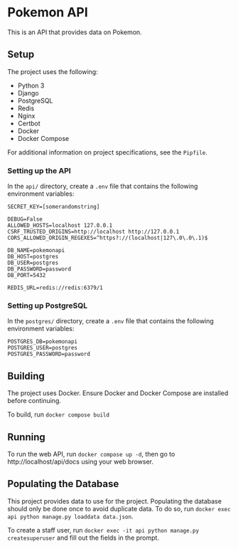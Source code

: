 # Pokemon API
This is an API that provides data on Pokemon.

## Setup
The project uses the following:
- Python 3
- Django
- PostgreSQL
- Redis
- Nginx
- Certbot
- Docker
- Docker Compose

For additional information on project specifications, see the `Pipfile`.

### Setting up the API
In the `api/` directory, create a `.env` file that contains the following environment variables:
```
SECRET_KEY=[somerandomstring]

DEBUG=False
ALLOWED_HOSTS=localhost 127.0.0.1
CSRF_TRUSTED_ORIGINS=http://localhost http://127.0.0.1
CORS_ALLOWED_ORIGIN_REGEXES=^https?://(localhost|127\.0\.0\.1)$

DB_NAME=pokemonapi
DB_HOST=postgres
DB_USER=postgres
DB_PASSWORD=password
DB_PORT=5432

REDIS_URL=redis://redis:6379/1
```

### Setting up PostgreSQL
In the `postgres/` directory, create a `.env` file that contains the following environment variables:
```
POSTGRES_DB=pokemonapi
POSTGRES_USER=postgres
POSTGRES_PASSWORD=password
```

## Building
The project uses Docker. Ensure Docker and Docker Compose are installed before continuing.

To build, run `docker compose build`

## Running
To run the web API, run `docker compose up -d`, then go to http://localhost/api/docs using your web browser.

## Populating the Database
This project provides data to use for the project. Populating the database should only be done once to avoid duplicate data. To do so, run `docker exec api python manage.py loaddata data.json`.

To create a staff user, run `docker exec -it api python manage.py createsuperuser` and fill out the fields in the prompt.
